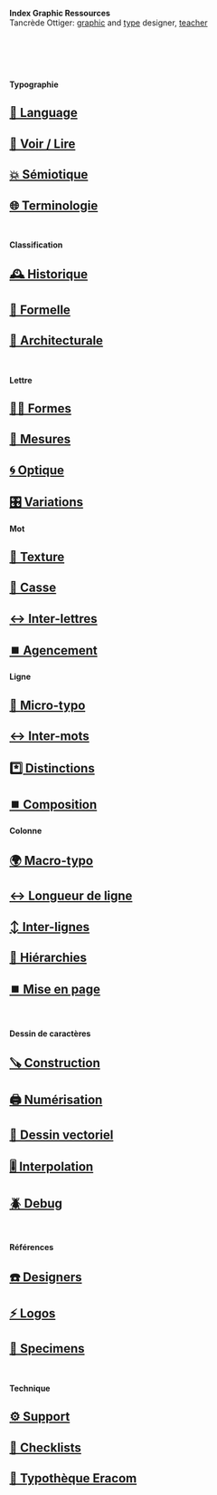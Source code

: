   **Index Graphic Ressources**  
  Tancrède Ottiger: [graphic](https://t-o.studio) and [type](https://t-o.supply) designer, [teacher](https://studioto.github.io)
# &nbsp;

<!---
## [🦚 Index Littérature Visuelle]()
## [💼 Portfolio](Student's projects)
## [⚡ Index Logos]()
## [🐦‍⬛ Index Animations]()
## [🏢 Index Grid Systems]()
## [🔮 Design Theories](/)
## [🔲 Design Gestalt](/)
## [📊 Design Hiérarchies](/)
## [🏗️ Typo Grille](/)
## [🌐 Wiki](/index-graphic-terminology)
## [⏮️ Alignement](/set-alignment)
## [🔡 Gris de texte](/see-shades)
--->



**Typographie**
## [💬 Language](/see-langage)
## [👀 Voir / Lire](/see-things)
## [💥 Sémiotique](/express-message)
## [🌐 Terminologie](/index-definitions)

&nbsp;
&nbsp;

**Classification**
## [🕰️ Historique](/classify-typefaces-history)
## [🐚 Formelle](/classify-typefaces-shapes)
## [🏢 Architecturale](/classify-typefaces-architecture)

&nbsp;
&nbsp;

**Lettre**
## [👂🏻 Formes](/see-shapes)
## [📏 Mesures](/measure-typeface)
## [🌀 Optique](/adjust-typeface)
## [🎛️ Variations](/parameter-typeface)
**Mot**
## [🎨 Texture](/select-typeface)
## [🔡 Casse](/set-word-case)
## [↔️ Inter-lettres](/set-letter-spacing)
## [⏹️ Agencement](/set-arrangement)
**Ligne**
## [🦠 Micro-typo](/set-micro-typo)
## [↔️ Inter-mots](/set-word-spacing)
## [*️⃣ Distinctions](/set-distinctions)
## [⏹️ Composition](set-composition)
**Colonne**
## [🌍 Macro-typo](/set-macro-typo)
## [↔️ Longueur de ligne](/set-line-width)
## [↕️ Inter-lignes](/set-line-height)
## [📶 Hiérarchies](/set-hierarchies)
## [⏹️ Mise en page](/set-layout)

&nbsp;
&nbsp;

**Dessin de caractères**
## [🪚 Construction](/construct-typeface)
## [🖨️ Numérisation](/digitize-typeface)
## [📐 Dessin vectoriel](/draw-vectors)
## [🎚️ Interpolation](/interpolate-vectors)
## [🪲 Debug](/debug-typefaces)

&nbsp;
&nbsp;

**Références**
## [☎️ Designers](/index-designers)
## [⚡ Logos](/index-logos)
## [🔎 Specimens](/index-specimens)

&nbsp;
&nbsp;

**Technique**
## [⚙️ Support](/support-technology)
## [📝 Checklists](/check-things)
## [🧰 Typothèque Eracom](http://typo.eracom.ch)